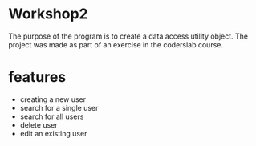 # Workshop2

The purpose of the program is to create a data access utility object. The project was made as part of an exercise in the coderslab course.

# features

- creating a new user
- search for a single user
- search for all users
- delete user
- edit an existing user
